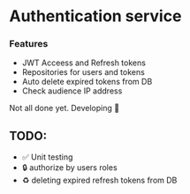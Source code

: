 # Authentication service

### Features
- JWT Acceess and Refresh tokens
- Repositories for users and tokens
- Auto delete expired tokens from DB
- Check audience IP address

Not all done yet. Developing :art:

## TODO:
- :white_check_mark: Unit testing
- :lock: authorize by users roles
- :recycle: deleting expired refresh tokens from DB